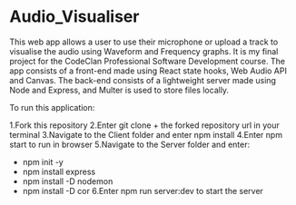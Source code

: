 # Audio_Visualiser

This web app allows a user to use their microphone or upload a track to visualise the audio using Waveform and Frequency graphs. 
It is my final project for the CodeClan Professional Software Development course. The app consists of a front-end made using React 
state hooks, Web Audio API and Canvas. The back-end consists of a lightweight server made using Node and Express, and Multer is 
used to store files locally.

To run this application:

1.Fork this repository
2.Enter git clone + the forked repository url in your terminal
3.Navigate to the Client folder and enter npm install
4.Enter npm start to run in browser
5.Navigate to the Server folder and enter:
 - npm init -y
 - npm install express
 - npm install -D nodemon
 - npm install -D cor
6.Enter npm run server:dev to start the server

